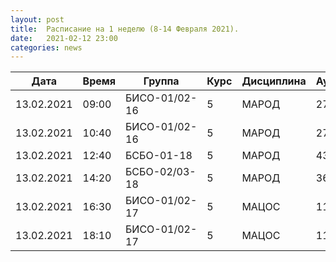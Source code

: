 ```yaml
---
layout: post
title:  Расписание на 1 неделю (8-14 Февраля 2021).
date:   2021-02-12 23:00
categories: news
---
```


| Дата          | Время   | Группа        | Курс | Дисциплина  | Аудитория |
| ------------- | ------- | ------------- | ---- | ----------- | --------- |
|13.02.2021     |09:00    |БИСО-01/02-16  |5     |МАРОД        |273        |
|13.02.2021     |10:40    |БИСО-01/02-16  |5     |МАРОД        |273        |
|13.02.2021     |12:40    |БСБО-01-18     |5     |МАРОД        |433        |
|13.02.2021     |14:20    |БСБО-02/03-18  |5     |МАРОД        |369        |
|13.02.2021     |16:30    |БИСО-01/02-17  |5     |МАЦОС        |113        |
|13.02.2021     |18:10    |БИСО-01/02-17  |5     |МАЦОС        |113        |
